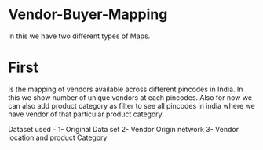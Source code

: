 # Vendor-Buyer-Mapping
In this we have two different types of Maps.
# First 
Is the mapping of vendors available across different pincodes in India. 
In this we show number of unique vendors at each pincodes.
Also for now we can also add product category as filter to see all pincodes in india where we have vendor of that particular product category.

Dataset used - 
1- Original Data set 
2- Vendor Origin network
3- Vendor location and product Category
